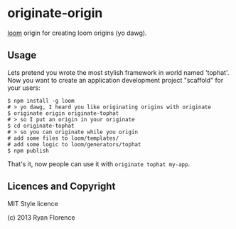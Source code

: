 originate-origin
================

[loom][1] origin for creating loom origins (yo dawg).

Usage
-----

Lets pretend you wrote the most stylish framework in world named
'tophat'. Now you want to create an application development
project "scaffold" for your users:

```
$ npm install -g loom
# > yo dawg, I heard you like originating origins with originate
$ originate origin originate-tophat
# > so I put an origin in your originate
$ cd originate-tophat
# > so you can originate while you origin
# add some files to loom/templates/
# add some logic to loom/generators/tophat
$ npm publish
```

That's it, now people can use it with `originate tophat my-app`.

Licences and Copyright
----------------------

MIT Style licence

(c) 2013 Ryan Florence

  [1]:https://github.com/rpflorence/loom

